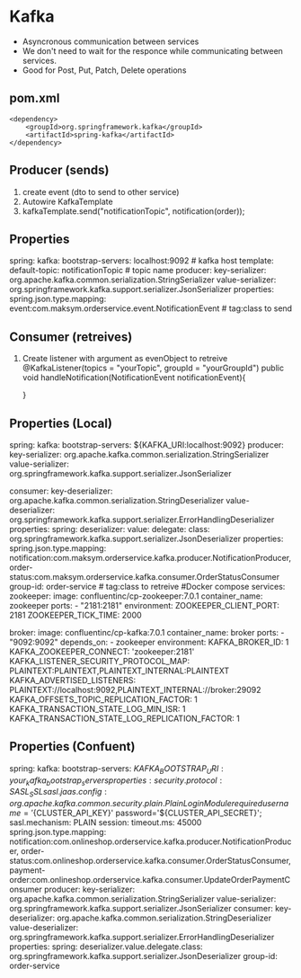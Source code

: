 # Kafka
- Asyncronous communication between services
- We don't need to wait for the responce while communicating between services.
- Good for Post, Put, Patch, Delete operations
## pom.xml
    <dependency>
        <groupId>org.springframework.kafka</groupId>
        <artifactId>spring-kafka</artifactId>
    </dependency>
## Producer (sends)
1. create event (dto to send to other service)
2. Autowire KafkaTemplate
3. kafkaTemplate.send("notificationTopic", notification(order));
## Properties
spring:
  kafka:
    bootstrap-servers: localhost:9092 # kafka host
    template:
      default-topic: notificationTopic # topic name
    producer:
      key-serializer: org.apache.kafka.common.serialization.StringSerializer
      value-serializer: org.springframework.kafka.support.serializer.JsonSerializer
      properties:
        spring.json.type.mapping: event:com.maksym.orderservice.event.NotificationEvent # tag:class to send
## Consumer (retreives)
1. Create listener with argument as evenObject to retreive
@KafkaListener(topics = "yourTopic", groupId = "yourGroupId")
    public void handleNotification(NotificationEvent notificationEvent){
        
    }
## Properties (Local)
spring:
  kafka:
  bootstrap-servers: ${KAFKA_URI:localhost:9092}
  producer:
    key-serializer: org.apache.kafka.common.serialization.StringSerializer
    value-serializer: org.springframework.kafka.support.serializer.JsonSerializer

  consumer:
    key-deserializer: org.apache.kafka.common.serialization.StringDeserializer
    value-deserializer: org.springframework.kafka.support.serializer.ErrorHandlingDeserializer
    properties:
      spring:
        deserializer:
          value:
            delegate:
              class: org.springframework.kafka.support.serializer.JsonDeserializer
  properties:
    spring.json.type.mapping: notification:com.maksym.orderservice.kafka.producer.NotificationProducer, order-status:com.maksym.orderservice.kafka.consumer.OrderStatusConsumer
    group-id: order-service #  tag:class to retreive
#Docker compose
services:
  zookeeper:
    image: confluentinc/cp-zookeeper:7.0.1
    container_name: zookeeper
    ports:
      - "2181:2181"
    environment:
      ZOOKEEPER_CLIENT_PORT: 2181
      ZOOKEEPER_TICK_TIME: 2000
      
  broker:
    image: confluentinc/cp-kafka:7.0.1
    container_name: broker
    ports:
      - "9092:9092"
    depends_on:
      - zookeeper
    environment:
      KAFKA_BROKER_ID: 1
      KAFKA_ZOOKEEPER_CONNECT: 'zookeeper:2181'
      KAFKA_LISTENER_SECURITY_PROTOCOL_MAP: PLAINTEXT:PLAINTEXT,PLAINTEXT_INTERNAL:PLAINTEXT
      KAFKA_ADVERTISED_LISTENERS: PLAINTEXT://localhost:9092,PLAINTEXT_INTERNAL://broker:29092
      KAFKA_OFFSETS_TOPIC_REPLICATION_FACTOR: 1
      KAFKA_TRANSACTION_STATE_LOG_MIN_ISR: 1
      KAFKA_TRANSACTION_STATE_LOG_REPLICATION_FACTOR: 1
## Properties (Confuent)
spring:
  kafka:
    bootstrap-servers: ${KAFKA_BOOTSTRAP_URI:your_kafka_bootstrap_servers}
    properties:
      security.protocol: SASL_SSL
      sasl.jaas.config: org.apache.kafka.common.security.plain.PlainLoginModule required username='${CLUSTER_API_KEY}' password='${CLUSTER_API_SECRET}';
      sasl.mechanism: PLAIN
      session:
        timeout.ms: 45000
      spring.json.type.mapping: notification:com.onlineshop.orderservice.kafka.producer.NotificationProducer, order-status:com.onlineshop.orderservice.kafka.consumer.OrderStatusConsumer, payment-order:com.onlineshop.orderservice.kafka.consumer.UpdateOrderPaymentConsumer
    producer:
      key-serializer: org.apache.kafka.common.serialization.StringSerializer
      value-serializer: org.springframework.kafka.support.serializer.JsonSerializer
    consumer:
      key-deserializer: org.apache.kafka.common.serialization.StringDeserializer
      value-deserializer: org.springframework.kafka.support.serializer.ErrorHandlingDeserializer
      properties:
        spring:
          deserializer.value.delegate.class: org.springframework.kafka.support.serializer.JsonDeserializer
      group-id: order-service